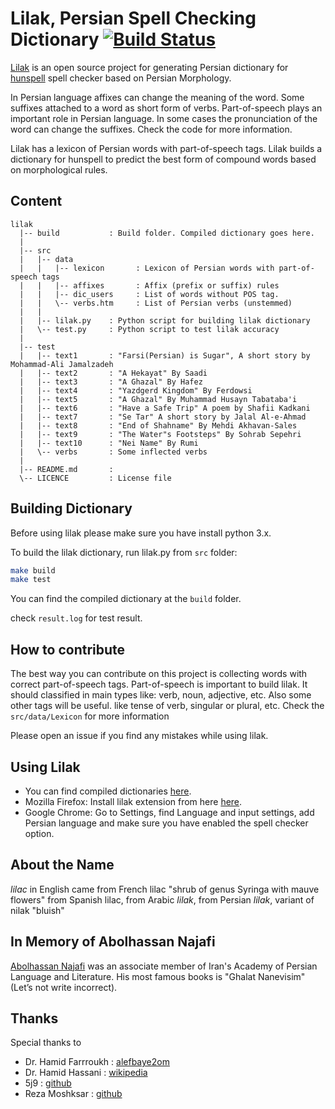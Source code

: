 # Lilak, Persian Spell Checking Dictionary  [![Build Status](https://travis-ci.org/b00f/lilak.svg?branch=master)](https://travis-ci.org/b00f/lilak)

[Lilak](https://github.com/b00f/lilak) is an open source project for generating Persian dictionary for [hunspell](https://github.com/hunspell/hunspell) spell checker based on Persian Morphology.

In Persian language affixes can change the meaning of the word. Some suffixes attached to a word as short form of verbs. Part-of-speech plays an important role in Persian language. In some cases the pronunciation of the word can change the suffixes. Check the code for more information.

Lilak has a lexicon of Persian words with part-of-speech tags. Lilak builds a dictionary for hunspell to predict the best form of compound words based on morphological rules.

## Content

```text
lilak
  |-- build           : Build folder. Compiled dictionary goes here.
  |
  |-- src
  |   |-- data
  |   |   |-- lexicon       : Lexicon of Persian words with part-of-speech tags
  |   |   |-- affixes       : Affix (prefix or suffix) rules
  |   |   |-- dic_users     : List of words without POS tag.
  |   |   \-- verbs.htm     : List of Persian verbs (unstemmed)
  |   |
  |   |-- lilak.py    : Python script for building lilak dictionary
  |   \-- test.py     : Python script to test lilak accuracy
  |
  |-- test
  |   |-- text1       : "Farsi(Persian) is Sugar", A short story by Mohammad-Ali Jamalzadeh
  |   |-- text2       : "A Hekayat" By Saadi
  |   |-- text3       : "A Ghazal" By Hafez
  |   |-- text4       : "Yazdgerd Kingdom" By Ferdowsi
  |   |-- text5       : "A Ghazal" By Muhammad Husayn Tabataba'i
  |   |-- text6       : "Have a Safe Trip" A poem by Shafii Kadkani
  |   |-- text7       : "Se Tar" A short story by Jalal Al-e-Ahmad
  |   |-- text8       : "End of Shahname" By Mehdi Akhavan-Sales
  |   |-- text9       : "The Water"s Footsteps" By Sohrab Sepehri
  |   |-- text10      : "Nei Name" By Rumi
  |   \-- verbs       : Some inflected verbs
  |
  |-- README.md       :
  \-- LICENCE         : License file
```

## Building Dictionary

Before using lilak please make sure you have install python 3.x.

To build the lilak dictionary, run lilak.py from `src` folder:

```bash
make build
make test
```

You can find the compiled dictionary at the `build` folder.

check `result.log` for test result.

## How to contribute

The best way you can contribute on this project is collecting words with correct part-of-speech tags.
Part-of-speech is important to build lilak. It should classified in main types like: verb, noun, adjective, etc. Also some other tags will be useful. like tense of verb, singular or plural, etc.
Check the `src/data/Lexicon` for more information

Please open an issue if you find any mistakes while using lilak.

## Using Lilak

- You can find compiled dictionaries [here](https://github.com/b00f/lilak/releases/).
- Mozilla Firefox: Install lilak extension from here [here](https://addons.mozilla.org/en-US/firefox/addon/lilak-persian-dictionary/).
- Google Chrome: Go to Settings, find Language and input settings, add Persian language and make sure you have enabled the spell checker option.

## About the Name

*lilac* in English came from French lilac "shrub of genus Syringa with mauve flowers"
from Spanish lilac, from Arabic *lilak*, from Persian *lilak*, variant of nilak "bluish"

## In Memory of Abolhassan Najafi

[Abolhassan Najafi](https://en.wikipedia.org/wiki/Abolhassan_Najafi) was an associate member of Iran's Academy of Persian Language and Literature. His most famous books is "Ghalat Nanevisim" (Let’s not write incorrect).


## Thanks

Special thanks to

- Dr. Hamid Farrroukh : [alefbaye2om](http://alefbaye2om.org/)
- Dr. Hamid Hassani : [wikipedia](https://en.wikipedia.org/wiki/Hamid_Hassani)
- 5j9 : [github](https://github.com/5j9)
- Reza Moshksar : [github](https://github.com/reza1615)
